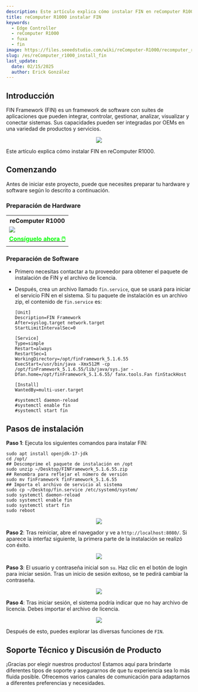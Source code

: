 ```yaml
---
description: Este artículo explica cómo instalar FIN en reComputer R1000.
title: reComputer R1000 instalar FIN
keywords:
  - Edge Controller
  - reComputer R1000
  - fuxa
  - fin
image: https://files.seeedstudio.com/wiki/reComputer-R1000/recomputer_r_images/01.png
slug: /es/reComputer_r1000_install_fin
last_update:
  date: 02/15/2025
  author: Erick González
---
```


## Introducción

FIN Framework (FIN) es un framework de software con suites de aplicaciones que pueden integrar, controlar, gestionar, analizar, visualizar y conectar sistemas. Sus capacidades pueden ser integradas por OEMs en una variedad de productos y servicios.

<center><img width={600} src="https://files.seeedstudio.com/wiki/reComputer-R1000/fin/FIN_framework.png" /></center>

Este artículo explica cómo instalar FIN en reComputer R1000.

## Comenzando

Antes de iniciar este proyecto, puede que necesites preparar tu hardware y software según lo descrito a continuación.

### Preparación de Hardware

<div class="table-center">
	<table class="table-nobg">
    <tr class="table-trnobg">
      <th class="table-trnobg">reComputer R1000</th>
		</tr>
    <tr class="table-trnobg"></tr>
		<tr class="table-trnobg">
			<td class="table-trnobg"><div style={{textAlign:'center'}}><img src="https://files.seeedstudio.com/wiki/reComputer-R1000/recomputer_r_images/01.png" style={{width:300, height:'auto'}}/></div></td>
		</tr>
    <tr class="table-trnobg"></tr>
		<tr class="table-trnobg">
			<td class="table-trnobg"><div class="get_one_now_container" style={{textAlign: 'center'}}><a class="get_one_now_item" href="https://www.seeedstudio.com/reComputer-R1025-10-p-5895.html" target="_blank" rel="noopener noreferrer">
              <strong><span><font color={'FFFFFF'} size={"4"}> Consíguelo ahora 🖱️</font></span></strong>
          </a></div></td>
      </tr>
    </table>
</div>

### Preparación de Software

* Primero necesitas contactar a tu proveedor para obtener el paquete de instalación de FIN y el archivo de licencia.
* Después, crea un archivo llamado `fin.service`, que se usará para iniciar el servicio FIN en el sistema. Si tu paquete de instalación es un archivo zip, el contenido de `fin.service` es:

  ```shell
  [Unit]
  Description=FIN Framework
  After=syslog.target network.target
  StartLimitIntervalSec=0

  [Service]
  Type=simple
  Restart=always
  RestartSec=1
  WorkingDirectory=/opt/finFramework_5.1.6.55
  ExecStart=/usr/bin/java -Xmx512M -cp /opt/finFramework_5.1.6.55/lib/java/sys.jar -Dfan.home=/opt/finFramework_5.1.6.55/ fanx.tools.Fan finStackHost

  [Install]
  WantedBy=multi-user.target

  #systemctl daemon-reload
  #systemctl enable fin
  #systemctl start fin
  ```

## Pasos de instalación

**Paso 1**: Ejecuta los siguientes comandos para instalar FIN:
```shell
sudo apt install openjdk-17-jdk
cd /opt/
## Descomprime el paquete de instalación en /opt
sudo unzip ~/Desktop/FINFramework_5.1.6.55.zip
## Renombra para reflejar el número de versión
sudo mv finFramework finFramework_5.1.6.55
## Importa el archivo de servicio al sistema
sudo cp ~/Desktop/fin.service /etc/systemd/system/
sudo systemctl daemon-reload
sudo systemctl enable fin
sudo systemctl start fin
sudo reboot
```

<center><img width={600} src="https://files.seeedstudio.com/wiki/reComputer-R1000/fin/install_fin.gif" /></center>

**Paso 2**: Tras reiniciar, abre el navegador y ve a `http://localhost:8080/`. Si aparece la interfaz siguiente, la primera parte de la instalación se realizó con éxito.

<center><img width={600} src="https://files.seeedstudio.com/wiki/reComputer-R1000/fin/login.png" /></center>

**Paso 3**: El usuario y contraseña inicial son `su`. Haz clic en el botón de login para iniciar sesión. Tras un inicio de sesión exitoso, se te pedirá cambiar la contraseña.

<center><img width={600} src="https://files.seeedstudio.com/wiki/reComputer-R1000/fin/change_passwd.gif" /></center>

**Paso 4**: Tras iniciar sesión, el sistema podría indicar que no hay archivo de licencia. Debes importar el archivo de licencia.

<center><img width={600} src="https://files.seeedstudio.com/wiki/reComputer-R1000/fin/add_license.gif" /></center>

Después de esto, puedes explorar las diversas funciones de `FIN`.

## Soporte Técnico y Discusión de Producto

¡Gracias por elegir nuestros productos! Estamos aquí para brindarte diferentes tipos de soporte y asegurarnos de que tu experiencia sea lo más fluida posible. Ofrecemos varios canales de comunicación para adaptarnos a diferentes preferencias y necesidades.

<div class="button_tech_support_container">
<a href="https://forum.seeedstudio.com/" class="button_forum"></a> 
<a href="https://www.seeedstudio.com/contacts" class="button_email"></a>
</div>

<div class="button_tech_support_container">
<a href="https://discord.gg/eWkprNDMU7" class="button_discord"></a> 
<a href="https://github.com/Seeed-Studio/wiki-documents/discussions/69" class="button_discussion"></a>
</div>
